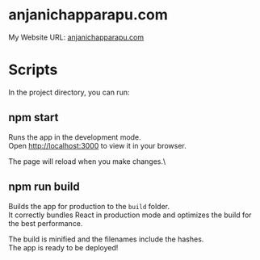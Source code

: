 # anjanichapparapu.com
My Website
URL: [anjanichapparapu.com](https://anjanichapparapu.com/)

# Scripts
In the project directory, you can run:

## npm start

Runs the app in the development mode.\
Open [http://localhost:3000](http://localhost:3000) to view it in your browser.

The page will reload when you make changes.\

## npm run build

Builds the app for production to the `build` folder.\
It correctly bundles React in production mode and optimizes the build for the best performance.

The build is minified and the filenames include the hashes.\
The app is ready to be deployed!
